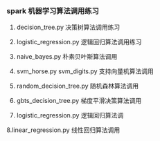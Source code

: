<h3>spark 机器学习算法调用练习</h3>

1. decision_tree.py
决策树算法调用练习

2. logistic_regression.py
逻辑回归算法调用练习

3. naive_bayes.py
朴素贝叶斯算法调用

4. svm_horse.py svm_digits.py
支持向量机算法调用

5. random_decision_tree.py
随机森林算法调用

6. gbts_decision_tree.py
梯度平滑决策算法调用

7. logistic_regression.py
逻辑回归算法调

8.linear_regression.py
线性回归算法调用
